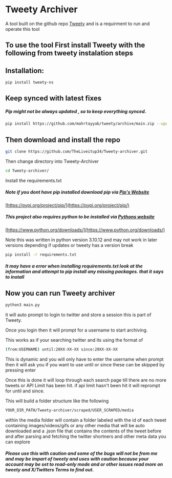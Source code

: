 
# Tweety Archiver

A tool built on the github repo [Tweety](https://github.com/mahrtayyab/tweety) and is a requirment to run and operate this tool

## To use the tool First install Tweety with the following from tweety instalation steps



## Installation: 
```bash
pip install tweety-ns
```

## Keep synced with latest fixes

##### **Pip might not be always updated , so to keep everything synced.**

```bash
pip install https://github.com/mahrtayyab/tweety/archive/main.zip --upgrade 
```

## Then download and install the repo

```bash
git clone https://github.com/TheLiveitup34/Tweety-archiver.git
```
Then change directory into Tweety-Archiver

```bash
cd Tweety-archiver/
```

Install the requirements.txt

##### **Note if you dont have pip installed download pip via [Pip's Website](https://pypi.org/project/pip/)**
[https://pypi.org/project/pip/](https://pypi.org/project/pip/)

##### **This project also requires python to be installed via [Pythons website](https://www.python.org/downloads/)**
[https://www.python.org/downloads/](https://www.python.org/downloads/)

Note this was written in python version 3.10.12 and may not work in later versions depending if updates or tweety has a version break

```bash
pip install -r requirements.txt
```
##### **It may have a error when installing requirements.txt look at the information and attempt to pip install any missing packages. that it says to install**

## Now you can run Tweety archiver
```bash
python3 main.py
```

it will auto prompt to login to twitter and store a session this is part of Tweety.

Once you login then it will prompt for a username to start archiving.

This works as if your searching twitter and its using the format of 
```bash
(from:USERNAME) until:20XX-XX-XX since:20XX-XX-XX
``` 
This is dynamic and you will only have to enter the username when prompt then it will ask you if you want to use until or since these can be skipped by pressing enter

Once this is done it will loop through each search page till there are no more tweets or API Limit has been hit. if api limit hasn't been hit it will reprompt for until and since.

This will build a folder structure like the following
```bash
YOUR_DIR_PATH/Tweety-archiver/scraped/USER_SCRAPED/media
```
within the media folder will contain a folder labeled with the id of each tweet containing images/videos/gifs or any other media that will be auto downloaded and a .json file that contains the contents of the tweet before and after parsing and fetching the twitter shortners and other meta data you can explore

##### **Please use this with caution and some of the bugs will not be from me and may be impart of tweety and uses with caution because your account may be set to read-only mode and or other issues read more on tweety and X/Twitters Terms to find out.**
